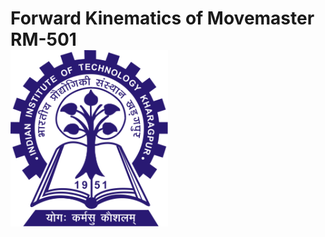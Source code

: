 #  <div class="container"><div class="row"> <div class="col-md-1"> </div><div lass="col-md-10"> Forward Kinematics of Movemaster RM-501  </div> <div class="col-md-1"> <img src="images/iitkgp.png" width="50%" />  </div> </div> </div>